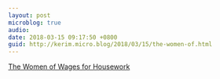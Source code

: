 ```yaml
---
layout: post
microblog: true
audio: 
date: 2018-03-15 09:17:50 +0800
guid: http://kerim.micro.blog/2018/03/15/the-women-of.html
---
```

[The Women of Wages for Housework](http://www.thenation.com/article/wages-for-houseworks-radical-vision/)
